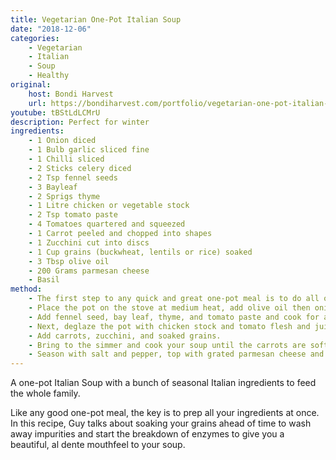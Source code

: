 ```yaml
---
title: Vegetarian One-Pot Italian Soup
date: "2018-12-06"
categories: 
    - Vegetarian
    - Italian
    - Soup
    - Healthy
original: 
    host: Bondi Harvest
    url: https://bondiharvest.com/portfolio/vegetarian-one-pot-italian-soup/
youtube: tBStLdLCMrU
description: Perfect for winter
ingredients:
    - 1 Onion diced
    - 1 Bulb garlic sliced fine
    - 1 Chilli sliced
    - 2 Sticks celery diced
    - 2 Tsp fennel seeds
    - 3 Bayleaf
    - 2 Sprigs thyme
    - 1 Litre chicken or vegetable stock
    - 2 Tsp tomato paste
    - 4 Tomatoes quartered and squeezed
    - 1 Carrot peeled and chopped into shapes
    - 1 Zucchini cut into discs
    - 1 Cup grains (buckwheat, lentils or rice) soaked
    - 3 Tbsp olive oil
    - 200 Grams parmesan cheese
    - Basil
method:
    - The first step to any quick and great one-pot meal is to do all of your preparations before you start cooking. So chop your ingredients, measure the stock and get yourself ready to cook!
    - Place the pot on the stove at medium heat, add olive oil then onion, garlic, chili, and celery, and cook until tender and colored (10 minutes).
    - Add fennel seed, bay leaf, thyme, and tomato paste and cook for a further 5 minutes.
    - Next, deglaze the pot with chicken stock and tomato flesh and juice. 
    - Add carrots, zucchini, and soaked grains. 
    - Bring to the simmer and cook your soup until the carrots are soft and grains are tender and cooked (15 minutes). 
    - Season with salt and pepper, top with grated parmesan cheese and basil. 
---
```


A one-pot Italian Soup with a bunch of seasonal Italian ingredients to feed the whole family.

Like any good one-pot meal, the key is to prep all your ingredients at once. In this recipe, Guy talks about soaking your grains ahead of time to wash away impurities and start the breakdown of enzymes to give you a beautiful, al dente mouthfeel to your soup.

